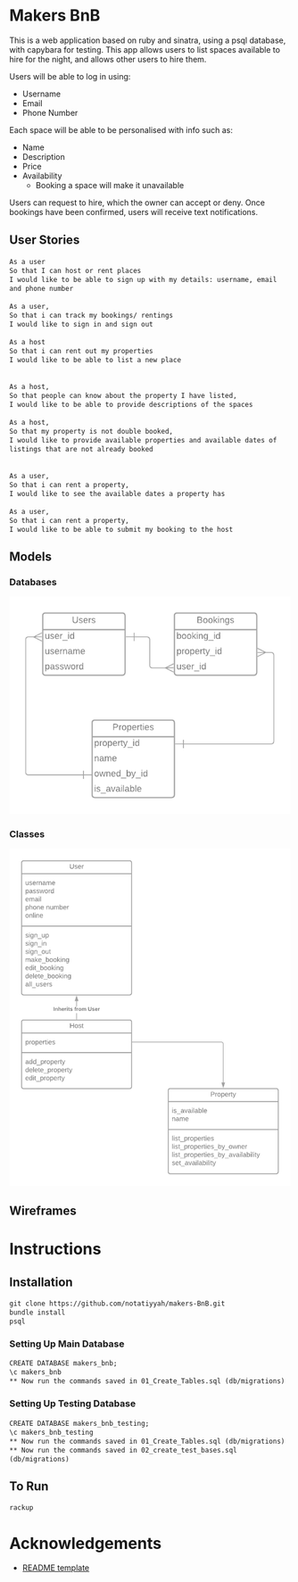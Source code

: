 # Makers BnB

This is a web application based on ruby and sinatra, using a psql database, with capybara for testing.
This app allows users to list spaces available to hire for the night, and allows other users to hire them.

Users will be able to log in using:
* Username
* Email
* Phone Number

Each space will be able to be personalised with info such as:
* Name
* Description
* Price
* Availability
  * Booking a space will make it unavailable

Users can request to hire, which the owner can accept or deny.
Once bookings have been confirmed, users will receive text notifications.

## User Stories

```
As a user
So that I can host or rent places
I would like to be able to sign up with my details: username, email and phone number

As a user,
So that i can track my bookings/ rentings
I would like to sign in and sign out

As a host 
So that i can rent out my properties
I would like to be able to list a new place


As a host,
So that people can know about the property I have listed,
I would like to be able to provide descriptions of the spaces

As a host,
So that my property is not double booked,
I would like to provide available properties and available dates of listings that are not already booked


As a user,
So that i can rent a property,
I would like to see the available dates a property has

As a user,
So that i can rent a property,
I would like to be able to submit my booking to the host
```

## Models

### Databases
![Database Models](/public/images/database_models.png)

### Classes
![Class Models](/public/images/class_models.png)

## Wireframes

# Instructions

## Installation

```
git clone https://github.com/notatiyyah/makers-BnB.git
bundle install
psql
```
### Setting Up Main Database
```
CREATE DATABASE makers_bnb;
\c makers_bnb
** Now run the commands saved in 01_Create_Tables.sql (db/migrations)
```
### Setting Up Testing Database
```
CREATE DATABASE makers_bnb_testing;
\c makers_bnb_testing
** Now run the commands saved in 01_Create_Tables.sql (db/migrations)
** Now run the commands saved in 02_create_test_bases.sql (db/migrations)
```
## To Run

```
rackup
```

# Acknowledgements
* [README template](https://github.com/othneildrew/Best-README-Template)
